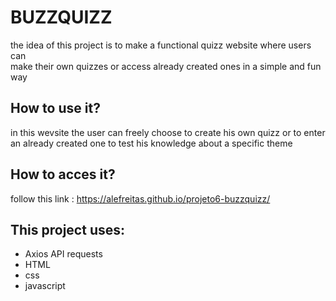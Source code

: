 # BUZZQUIZZ
the idea of this project is to make a functional quizz website where users can\
make their own quizzes or access already created ones in a simple and fun way
## How to use it?
in this wevsite the user can freely choose to create his own quizz or to enter\
an already created one to test his knowledge about a specific theme
## How to acces it?
follow this link : https://alefreitas.github.io/projeto6-buzzquizz/
## This project uses:
- Axios API requests
- HTML
- css
- javascript
